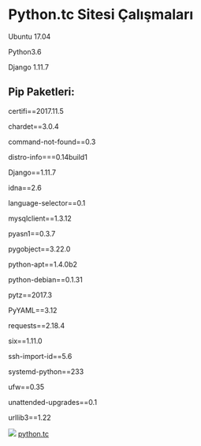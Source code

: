 # Python.tc Sitesi Çalışmaları


Ubuntu 17.04

Python3.6

Django 1.11.7


## Pip Paketleri:

certifi==2017.11.5

chardet==3.0.4

command-not-found==0.3

distro-info===0.14build1

Django==1.11.7

idna==2.6

language-selector==0.1

mysqlclient==1.3.12

pyasn1==0.3.7

pygobject==3.22.0

python-apt==1.4.0b2

python-debian==0.1.31

pytz==2017.3

PyYAML==3.12

requests==2.18.4

six==1.11.0

ssh-import-id==5.6

systemd-python==233

ufw==0.35

unattended-upgrades==0.1

urllib3==1.22





[![](http://mkds.la/img/logo2x.png)](https://www.makdos.com)
[python.tc](https://python.tc)